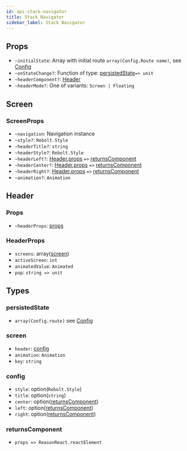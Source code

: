 ```yaml
---
id: api-stack-navigator
title: Stack Navigator
sidebar_label: Stack Navigator
---
```


## Props

* `~initialState`: Array with initial route `array(Config.Route name)`, see [Config](get-started.html#usage)
* `~onStateChange?`: Function of type: [persistedState](api-stack-navigator.html#persistedstate)`=> unit`
* `~headerComponent?`: [Header](api-stack-navigator.html#header)
* `~headerMode?`: One of variants: `Screen | Floating`

## Screen

### ScreenProps

* `~navigation`: Navigation instance
* `~style?`: `Rebolt.Style`
* `~headerTitle?`: `string`
* `~headerStyle?`: `Rebolt.Style`
* `~headerLeft?`: [Header.props](api-stack-navigator.html#header) `=>` [returnsComponent](api-stack-navigator.html#returnscomponent)
* `~headerCenter?`: [Header.props](api-stack-navigator.html#header) `=>` [returnsComponent](api-stack-navigator.html#returnscomponent)
* `~headerRight?`: [Header.props](api-stack-navigator.html#header) `=>` [returnsComponent](api-stack-navigator.html#returnscomponent)
* `~animation?`: `Animation`

## Header

### Props

* `~headerProps`: [props](api-stack-navigator.html#headerprops)

### HeaderProps

* `screens`: array([screen](api-stack-navigator.html#screen))
* `activeScreen`: `int`
* `animatedValue`: `Animated`
* `pop`: `string => unit`

## Types

### persistedState

* `array(Config.route)` see [Config](get-started.html#usage)

### screen

* `header`: [config](api-stack-navigator.html#config)
* `animation`: `Animation`
* `key`: `string`

### config

* `style`: option(`Rebolt.Style`)
* `title`: option(`string`)
* `center`: option([returnsComponent](api-stack-navigator.html#returnscomponent))
* `left`: option([returnsComponent](api-stack-navigator.html#returnscomponent))
* `right`: option([returnsComponent](api-stack-navigator.html#returnscomponent))

### returnsComponent

* `props => ReasonReact.reactElement`
